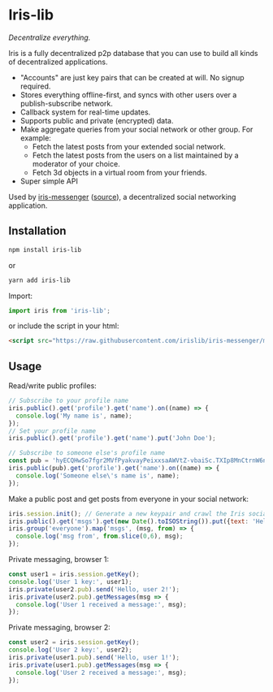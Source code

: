 # Iris-lib
*Decentralize everything.*

Iris is a fully decentralized p2p database that you can use to build all kinds of decentralized applications.

* "Accounts" are just key pairs that can be created at will. No signup required.
* Stores everything offline-first, and syncs with other users over a publish-subscribe network.
* Callback system for real-time updates.
* Supports public and private (encrypted) data.
* Make aggregate queries from your social network or other group. For example:
  - Fetch the latest posts from your extended social network.
  - Fetch the latest posts from the users on a list maintained by a moderator of your choice.
  - Fetch 3d objects in a virtual room from your friends.
* Super simple API

Used by [iris-messenger](https://iris.to) ([source](https://github.com/irislib/iris-messenger)), a decentralized social
networking application.

## Installation

```sh
npm install iris-lib
```

or

```sh
yarn add iris-lib
```

Import:
```js
import iris from 'iris-lib';
```

or include the script in your html:

```html
<script src="https://raw.githubusercontent.com/irislib/iris-messenger/master/iris-lib/dist/iris.umd.production.min.js"></script>
```

## Usage

Read/write public profiles:
```js
// Subscribe to your profile name
iris.public().get('profile').get('name').on((name) => {
  console.log('My name is', name);
});
// Set your profile name
iris.public().get('profile').get('name').put('John Doe');

// Subscribe to someone else's profile name
const pub = 'hyECQHwSo7fgr2MVfPyakvayPeixxsaAWVtZ-vbaiSc.TXIp8MnCtrnW6n2MrYquWPcc-DTmZzMBmc2yaGv9gIU'; // Iris public key
iris.public(pub).get('profile').get('name').on((name) => {
  console.log('Someone else\'s name is', name);
});
```

Make a public post and get posts from everyone in your social network:
```js
iris.session.init(); // Generate a new keypair and crawl the Iris social network using a default entry point.
iris.public().get('msgs').get(new Date().toISOString()).put({text: 'Hello world!'});
iris.group('everyone').map('msgs', (msg, from) => {
  console.log('msg from', from.slice(0,6), msg);
});
```

Private messaging, browser 1:
```js
const user1 = iris.session.getKey();
console.log('User 1 key:', user1);
iris.private(user2.pub).send('Hello, user 2!');
iris.private(user2.pub).getMessages(msg => {
  console.log('User 1 received a message:', msg);
});
```

Private messaging, browser 2:
```js
const user2 = iris.session.getKey();
console.log('User 2 key:', user2);
iris.private(user1.pub).send('Hello, user 1!');
iris.private(user1.pub).getMessages(msg => {
  console.log('User 2 received a message:', msg);
});
```